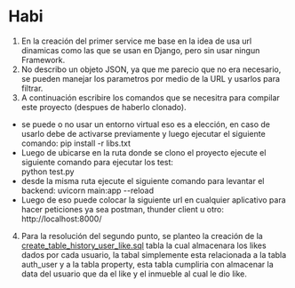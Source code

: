 # Habi

1. En la creación del primer service me base en la idea de usa url dinamicas como las que se usan en Django, pero sin usar ningun Framework.
2. No describo un objeto JSON, ya que me parecio que no era necesario, se pueden manejar los parametros por medio de la URL y usarlos para filtrar.
3. A continuación escribire los comandos que se necesitra para compilar este proyecto (despues de haberlo clonado).

- se puede o no usar un entorno virtual eso es a elección, en caso de usarlo debe de activarse previamente y luego ejecutar el siguiente comando:
  pip install -r libs.txt
- Luego de ubicarse en la ruta donde se clono el proyecto ejecute el siguiente comando para ejecutar los test:  
   python test.py
- desde la misma ruta ejecute el siguiente comando para levantar el backend:
  uvicorn main:app --reload
- Luego de eso puede colocar la siguiente url en cualquier aplicativo para hacer peticiones ya sea postman, thunder client u otro: http://localhost:8000/

4. Para la resolución del segundo punto, se planteo la creación de la [create_table_history_user_like.sql](create_table_history_user_like.sql) tabla la cual almacenara los likes dados por cada usuario, la tabal simplemente esta relacionada a la tabla auth_user y a la tabla property, esta tabla cumpliria con almacenar la data del usuario que da el like y el inmueble al cual le dio like.
